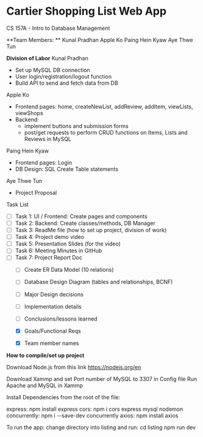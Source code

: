 # Cartier Shopping List Web App 
CS 157A - Intro to Database Management

**Team Members: **
Kunal Pradhan
Apple Ko
Paing Hein Kyaw
Aye Thwe Tun

**Division of Labor**
Kunal Pradhan
- Set up MySQL DB connection
- User login/registration/logout function
- Build API to send and fetch data from DB

Apple Ko
- Frontend pages: home, createNewList, addReview, addItem, viewLists, viewShops
- Backend:
  - implement buttons and submission forms
  - post/get requests to perform CRUD functions on Items, Lists and Reviews in MySQL
 
Paing Hein Kyaw
- Frontend pages: Login 
- DB Design: SQL Create Table statements

Aye Thwe Tun
- Project Proposal

Task List

- [ ] Task 1: UI / Frontend: Create pages and components
- [ ] Task 2: Backend: Create classes/methods, DB Manager 
- [ ] Task 3: ReadMe file (how to set up project, division of work)
- [ ] Task 4: Project demo video
- [ ] Task 5: Presentation Slides (for the video)
- [ ] Task 6: Meeting Minutes in GitHub
- [ ] Task 7: Project Report Doc
    - [ ] Create ER Data Model (10 relations)
    - [ ] Database Design Diagram (tables and relationships, BCNF)
    - [ ] Major Design decisions
    - [ ] Implementation details
    - [ ] Conclusions/lessons learned
    - [x] Goals/Functional Reqs 
    - [x] Team member names


**How to compile/set up project**

Download Node.js from this link
https://nodejs.org/en

Download Xammp and set Port number of MySQL to 3307 in Config file
Run Apache and MySQL in Xammp

Install Dependencies from the root of the file:

express: npm install express
cors:  npm i cors express mysql nodemon
concurrently: npm i --save-dev concurrently
axios: npm install axios

To run the app:
change directory into listing and run: 
cd listing
npm run dev



